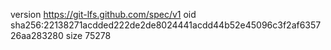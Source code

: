 version https://git-lfs.github.com/spec/v1
oid sha256:22138271acdded222de2de8024441acdd44b52e45096c3f2af635726aa283280
size 75278
